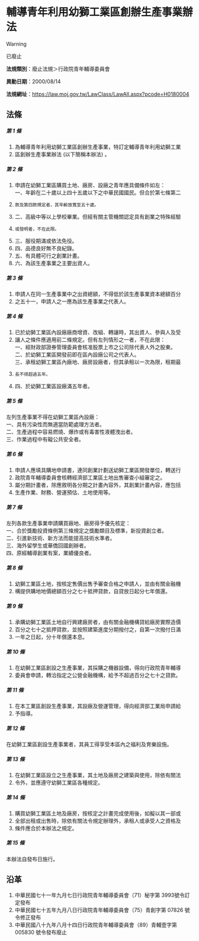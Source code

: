 # 輔導青年利用幼獅工業區創辦生產事業辦法


> [!WARNING]
> 已廢止


**法規類別**：廢止法規＞行政院青年輔導委員會

**異動日期**：2000/08/14  

**法規網址**：https://law.moj.gov.tw/LawClass/LawAll.aspx?pcode=H0180004



## 法條
##### 第 1 條
1. 為輔導青年利用幼獅工業區創辦生產事業，特訂定輔導青年利用幼獅工業
1. 區創辦生產事業辦法 (以下簡稱本辦法) 。

##### 第 2 條
1. 申請在幼獅工業區購買土地、廠房、設廠之青年應具備條件如左：  
一、年齡在二十歲以上四十五歲以下之中華民國國民。但合於第七條第二
1.     款及第四款規定者，其年齡放寬至五十歲。
1. 二、高級中等以上學校畢業。但經有關主管機關認定具有創業之特殊經驗
1.     或發明者，不在此限。
1. 三、服役期滿或依法免役。
1. 四、品德良好無不良紀錄。
1. 五、有具體可行之創業計畫。
1. 六、為該生產事業之主要出資人。

##### 第 3 條
1. 申請人在同一生產事業中之出資總額，不得低於該生產事業資本總額百分
1. 之五十一，申請人之一應為該生產事業之代表人。

##### 第 4 條
1. 已於幼獅工業區內設廠廠商增資、改組、轉讓時，其出資人、參與人及受
1. 讓人之條件應適用前二條規定。但有左列情形之一者，不在此限：  
一、經財政部證券管理委員會核准股票上市之公司除代表人外之股東。  
二、於幼獅工業區開發前即在區內設廠公司之代表人。  
三、承租幼獅工業區內廠地、廠房設廠者，但其承租以一次為限，租期最
1.     長不得超過五年。
1. 四、於幼獅工業區設廠滿五年者。

##### 第 5 條
左列生產事業不得在幼獅工業區內設廠：  
一、具有污染性而無適當防範處理方法者。  
二、生產過程中容易燃燒、爆炸或有毒害性液體洩出者。  
三、作業過程中有礙公共安全者。

##### 第 6 條
1. 申請人應填具購地申請書，連同創業計劃送幼獅工業區開發單位，轉送行
1. 政院青年輔導委員會核轉經濟部工業區土地出售審查小組審定之。
1. 屬分期計畫者，除應敘明各分期之計畫內容外，其創業計畫內容，應包括
1. 生產作業、財務、營運預估、土地使用等。

##### 第 7 條
左列各款生產事業申請購買廠地、廠房得予優先核定：  
一、合於獎勵投資條例第三條規定之獎勵類目及標準，新投資創立者。  
二、引進新技術、新方法而能提高技術水準者。  
三、海外留學生或華僑回國創辦者。  
四、原經輔導創業有案，業績優良者。

##### 第 8 條
1. 幼獅工業區土地，按核定售價出售予審查合格之申請人，並由有關金融機
1. 構提供購地地價總額百分之七十抵押貸款，自貸放日起分七年償還。

##### 第 9 條
1. 承購幼獅工業區土地自行興建廠房者，由有關金融機構貸給廠房實際造價
1. 百分之七十之抵押貸款，並按照建築進度分期撥付之，自第一次撥付日滿
1. 一年之日起，分十年償還本息。

##### 第 10 條
1. 在幼獅工業區創設之生產事業，其採購之機器設備，得向行政院青年輔導
1. 委員會申請，轉洽指定之公營金融機構，給予不超過百分之七十之貸款。

##### 第 11 條
1. 在本工業區創設生產事業，其設廠及營運管理，得向經濟部工業局申請給
1. 予指導。

##### 第 12 條
在幼獅工業區創設生產事業者，其員工得享受本區內之福利及育樂設施。

##### 第 13 條
1. 在幼獅工業區設立之生產事業，其土地及廠房之建築與使用，除依有關法
1. 令外，並應遵守幼獅工業區各種規定。

##### 第 14 條
1. 購買幼獅工業區土地及廠房，按核定之計畫完成使用後，如擬以其一部或
1. 全部出租或出售時，除依有關法令規定辦理外，承租人或承受人之資格及
1. 條件應合於本辦法之規定。

##### 第 15 條
本辦法自發布日施行。

## 沿革
1. 中華民國七十一年九月七日行政院青年輔導委員會（71）秘字第 3993號令訂定發布
1. 中華民國七十五年九月八日行政院青年輔導委員會（75）青創字第 07826  號令修正發布
1. 中華民國八十九年八月十四日行政院青年輔導委員會（89）青輔壹字第005830  號令發布廢止
